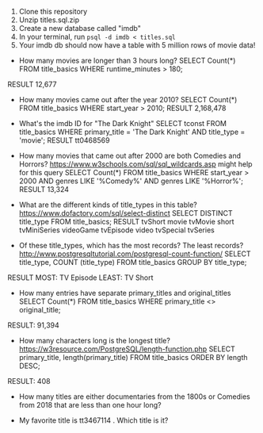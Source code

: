 1) Clone this repository
2) Unzip titles.sql.zip
3) Create a new database called "imdb"
4) In your terminal, run `psql -d imdb < titles.sql`
5) Your imdb db should now have a table with 5 million rows of movie data!

- How many movies are longer than 3 hours long?
SELECT Count(*) 
    FROM title_basics
    WHERE runtime_minutes > 180;

RESULT 12,677

- How many movies came out after the year 2010?
SELECT Count(*)
	FROM title_basics
	WHERE start_year > 2010;
RESULT 2,168,478

- What's the imdb ID for "The Dark Knight"
SELECT tconst
	FROM title_basics
	WHERE primary_title = 'The Dark Knight' AND title_type = 'movie';
RESULT tt0468569

- How many movies that came out after 2000 are both Comedies and Horrors? https://www.w3schools.com/sql/sql_wildcards.asp might help for this query
SELECT Count(*)
	FROM title_basics
	WHERE start_year > 2000 AND genres LIKE '%Comedy%' AND genres LIKE '%Horror%'; 
RESULT 13,324

- What are the different kinds of title_types in this table? https://www.dofactory.com/sql/select-distinct
SELECT DISTINCT title_type
	FROM title_basics;
RESULT
tvShort
movie
tvMovie
short
tvMiniSeries
videoGame
tvEpisode
video
tvSpecial
tvSeries

- Of these title_types, which has the most records? The least records? http://www.postgresqltutorial.com/postgresql-count-function/
SELECT 
	title_type,
	COUNT (title_type)
FROM
	title_basics
GROUP BY
	title_type;

RESULT
MOST: TV Episode
LEAST: TV Short

- How many entries have separate primary_titles and original_titles
SELECT Count(*)
	FROM title_basics
	WHERE primary_title <> original_title;

RESULT: 91,394

- How many characters long is the longest title? https://w3resource.com/PostgreSQL/length-function.php
SELECT primary_title, length(primary_title)
	FROM title_basics
    ORDER BY length DESC;

RESULT: 408

- How many titles are either documentaries from the 1800s or Comedies from 2018 that are less than one hour long?


- My favorite title is tt3467114 . Which title is it?
